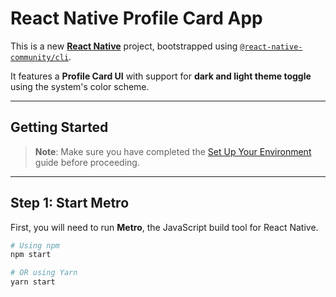 # React Native Profile Card App

This is a new [**React Native**](https://reactnative.dev) project, bootstrapped using [`@react-native-community/cli`](https://github.com/react-native-community/cli).

It features a **Profile Card UI** with support for **dark and light theme toggle** using the system's color scheme.

---

## Getting Started

> **Note**: Make sure you have completed the [Set Up Your Environment](https://reactnative.dev/docs/set-up-your-environment) guide before proceeding.

---

## Step 1: Start Metro

First, you will need to run **Metro**, the JavaScript build tool for React Native.

```sh
# Using npm
npm start

# OR using Yarn
yarn start
